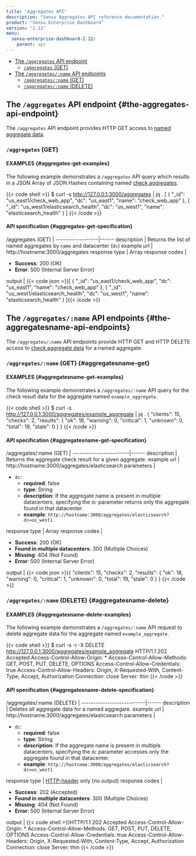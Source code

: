 ```yaml
---
title: "Aggregates API"
description: "Sensu Aggregates API reference documentation."
product: "Sensu Enterprise Dashboard"
version: "2.12"
menu:
  sensu-enterprise-dashboard-2.12:
    parent: api
---
```


- [The `/aggregates` API endpoint](#the-aggregates-api-endpoint)
  - [`/aggregates` (GET)](#aggregates-get)
- [The `/aggregates/:name` API endpoints](#the-aggregatesname-api-endpoints)
  - [`/aggregates/:name` (GET)](#aggregatesname-get)
  - [`/aggregates/:name` (DELETE)](#aggregatesname-delete)

## The `/aggregates` API endpoint {#the-aggregates-api-endpoint}

The `/aggregates` API endpoint provides HTTP GET access to [named aggregate
data][1].

### `/aggregates` (GET)

#### EXAMPLES {#aggregates-get-examples}

The following example demonstrates a `/aggregates` API query which results in a
JSON Array of JSON Hashes containing named [check aggregates][1].

{{< code shell >}}
$ curl -s http://127.0.0.1:3000/aggregates | jq .
[
  {
    "_id": "us_east1/check_web_app",
    "dc": "us_east1",
    "name": "check_web_app"
  },
  {
    "_id": "us_west1/elasticsearch_health",
    "dc": "us_west1",
    "name": "elasticsearch_health"
  }
]
{{< /code >}}

#### API specification {#aggregates-get-specification}

/aggregates (GET) | 
------------------|------
description       | Returns the list of named aggregates by `name` and datacenter (`dc`)
example url       | http://hostname:3000/aggregates
response type     | Array
response codes    | <ul><li>**Success**: 200 (OK)</li><li>**Error**: 500 (Internal Server Error)</li></ul>
output            | {{< code json >}}[
  {
    "_id": "us_east1/check_web_app",
    "dc": "us_east1",
    "name": "check_web_app"
  },
  {
    "_id": "us_west1/elasticsearch_health",
    "dc": "us_west1",
    "name": "elasticsearch_health"
  }
]{{< /code >}}

## The `/aggregates/:name` API endpoints {#the-aggregatesname-api-endpoints}

The `/aggregates/:name` API endpoints provide HTTP GET and HTTP DELETE access
to [check aggregate data][1] for a named aggregate.

### `/aggregates/:name` (GET) {#aggregatesname-get}

#### EXAMPLES {#aggregatesname-get-examples}

The following example demonstrates a `/aggregates/:name` API query for the
check result data for the aggregate named `example_aggregate`.

{{< code shell >}}
$ curl -s http://127.0.0.1:3000/aggregates/example_aggregate | jq .
{
  "clients": 15,
  "checks": 2,
  "results": {
    "ok": 18,
    "warning": 0,
    "critical": 1,
    "unknown": 0,
    "total": 19,
    "stale": 0
  }
}
{{< /code >}}

#### API specification {#aggregatesname-get-specification}

/aggregates/:name (GET) | 
------------------------|------
description             | Returns the aggregate check result for a given aggregate.
example url             | http://hostname:3000/aggregates/elasticsearch
parameters              | <ul><li>`dc`:<ul><li>**required**: false</li><li>**type**: String</li><li>**description**: If the aggregate name is present in multiple datacenters, specifying the `dc` parameter returns only the aggregate found in that datacenter.</li><li>**example**: `http://hostname:3000/aggregates/elasticsearch?dc=us_west1`</li></ul></li></ul>
response type           | Array
response codes          | <ul><li>**Success**: 200 (OK)</li><li>**Found in multiple datacenters**: 300 (Multiple Choices)</li><li>**Missing**: 404 (Not Found)</li><li>**Error**: 500 (Internal Server Error)</li></ul>
output                  | {{< code json >}}{
  "clients": 15,
  "checks": 2,
  "results": {
    "ok": 18,
    "warning": 0,
    "critical": 1,
    "unknown": 0,
    "total": 19,
    "stale": 0
  }
}
{{< /code >}}

### `/aggregates/:name` (DELETE) {#aggregatesname-delete}

#### EXAMPLES {#aggregatesname-delete-examples}

The following example demonstrates a `/aggregates/:name` API request to delete
aggregate data for the aggregate named `example_aggregate`.

{{< code shell >}}
$ curl -s -i -X DELETE http://127.0.0.1:3000/aggregates/example_aggregate
HTTP/1.1 202 Accepted
Access-Control-Allow-Origin: *
Access-Control-Allow-Methods: GET, POST, PUT, DELETE, OPTIONS
Access-Control-Allow-Credentials: true
Access-Control-Allow-Headers: Origin, X-Requested-With, Content-Type, Accept, Authorization
Connection: close
Server: thin
{{< /code >}}

#### API specification {#aggregatesname-delete-specification}

/aggregates/:name (DELETE) | 
---------------------------|------
description                | Deletes all aggregate data for a named aggregate.
example url                | http://hostname:3000/aggregates/elasticsearch
parameters              | <ul><li>`dc`:<ul><li>**required**: false</li><li>**type**: String</li><li>**description**: If the aggregate name is present in multiple datacenters, specifying the `dc` parameter accesses only the aggregate found in that datacenter.</li><li>**example**: `http://hostname:3000/aggregates/elasticsearch?dc=us_west1`</li></ul></li></ul>
response type              | [HTTP-header][3] only (no output)
response codes             | <ul><li>**Success**: 202 (Accepted)</li><li>**Found in multiple datacenters**: 300 (Multiple Choices)</li><li>**Missing**: 404 (Not Found)</li><li>**Error**: 500 (Internal Server Error)</li></ul>
output                     | {{< code shell >}}HTTP/1.1 202 Accepted
Access-Control-Allow-Origin: *
Access-Control-Allow-Methods: GET, POST, PUT, DELETE, OPTIONS
Access-Control-Allow-Credentials: true
Access-Control-Allow-Headers: Origin, X-Requested-With, Content-Type, Accept, Authorization
Connection: close
Server: thin
{{< /code >}}

[1]:  /sensu-core/latest/reference/aggregates
[3]:  https://www.w3.org/Protocols/rfc2616/rfc2616-sec14.html
